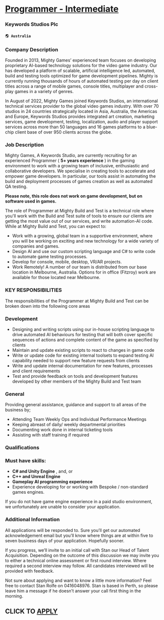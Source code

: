 # [Programmer - Intermediate](https://www.remotewlb.com/apply/programmer-intermediate)  
### Keywords Studios Plc  
#### `🌎 Australia`  

### Company Description

Founded in 2013, Mighty Games’ experienced team focuses on developing proprietary AI-based technology solutions for the video game industry. Our has developed a platform of scalable, artificial intelligence led, automated, build and testing tools optimized for game development pipelines. Mighty is currently running thousands of hours of automated testing per day on client titles across a range of mobile games, console titles, multiplayer and cross-play games in a variety of genres.

In August of 2022, Mighty Games joined Keywords Studios, an international technical services provider to the global video games industry. With over 70 studios in 24 countries strategically located in Asia, Australia, the Americas and Europe, Keywords Studios provides integrated art creation, marketing services, game development, testing, localization, audio and player support services across more than 50 languages and 16 games platforms to a blue-chip client base of over 950 clients across the globe.

### Job Description

Mighty Games, A Keywords Studio, are currently recruiting for an experienced Programmer ( **5+ years experience** ) in the gaming environment to work with a growing team of inclusive, enthusiastic and collaborative developers. We specialise in creating tools to accelerate and empower game developers. In particular, our tools assist in automating the build and deployment processes of games creation as well as automated QA testing.

 **Please note, this role does not work on game development, but on software used in games.**

The role of Programmer at Mighty Build and Test is a technical role where you'll work with the Build and Test suite of tools to ensure our clients are getting the most value out of our services, and write automation-AI code. While at Mighty Build and Test, you can expect to:

  * Work with a growing, global team in a supportive environment, where you will be working on exciting and new technology for a wide variety of companies and games.
  * Design AI and use our custom scripting language and C# to write code to automate game testing processes.
  * Develop for console, mobile, desktop, VR/AR projects.
  * Work Remotely! A number of our team is distributed from our base location in Melbourne, Australia. Options for in office (Fitzroy) work are available for those located near Melbourne.

### KEY RESPONSIBILITIES

The responsibilities of the Programmer at Mighty Build and Test can be broken down into the following core areas

### Development

  * Designing and writing scripts using our in-house scripting language to drive automated AI behaviours for testing that will both cover specific sequences of actions and complete content of the game as specified by clients
  * Maintain and update existing scripts to react to changes in game code
  * Write or update code for existing internal toolsets to expand testing AI capability needed to support new feature requests from clients
  * Write and update internal documentation for new features, processes and client requirements
  * Test and provide feedback on tools and development features developed by other members of the Mighty Build and Test team

### General

Providing general assistance, guidance and support to all areas of the business by;

  * Attending Team Weekly Ops and Individual Performance Meetings
  * Keeping abreast of daily/ weekly departmental priorities
  * Documenting work done in internal ticketing tools
  * Assisting with staff training if required

### Qualifications

### Must have skills:

  *  **C# and Unity Engine** , and, or
  *  **C++ and Unreal Engine**
  *  **Gameplay AI programming experience**
  * Experience developing for or working with Bespoke / non-standard games engines.

If you do not have game engine experience in a paid studio environment, we unfortunately are unable to consider your application.

### Additional Information

All applications will be responded to. Sure you’ll get our automated acknowledgement email but you’ll know where things are at within five to seven business days of your application. Hopefully sooner.

If you progress, we’ll invite to an initial call with Stan our Head of Talent Acquisition. Depending on the outcome of this discussion we may invite you to either a technical online assessment or first round interview. Where required a second interview may follow. All candidates interviewed will be provided with feedback.

Not sure about applying and want to know a little more information? Feel free to contact Stan Rolfe on 0416048976. Stan is based in Perth, so please leave him a message if he doesn’t answer your call first thing in the morning.

  
## CLICK TO [APPLY](https://www.remotewlb.com/apply/programmer-intermediate)

